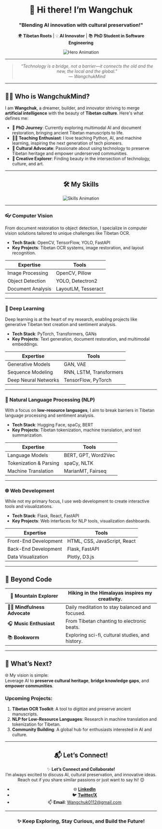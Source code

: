 <div align="center">  
  
# 👋 **Hi there! I’m Wangchuk**      

### **"Blending AI innovation with cultural preservation!"**  

🌍 **Tibetan Roots** | 💡 **AI Innovator** | 📚 **PhD Student in Software Engineering**

![Hero Animation](https://media.giphy.com/media/xT9IgzoKnwFNmISR8I/giphy.gif)

---

> _“Technology is a bridge, not a barrier—it connects the old and the new, the local and the global.”_  
> _— WangchukMind_

</div>

---

## 👨‍💻 **Who is WangchukMind?**

I am **Wangchuk**, a dreamer, builder, and innovator striving to merge **artificial intelligence** with the beauty of **Tibetan culture**. Here's what defines me:

- **🌌 PhD Journey**: Currently exploring multimodal AI and document restoration, bringing ancient Tibetan manuscripts to life.  
- **🧑‍🏫 Teaching Enthusiast**: I love teaching Python, AI, and machine learning, inspiring the next generation of tech pioneers.  
- **📜 Cultural Advocate**: Passionate about using technology to preserve Tibetan heritage and empower underserved communities.  
- **🎨 Creative Explorer**: Finding beauty in the intersection of technology, culture, and art.

---

<div align="center">

## 🛠️ **My Skills**

![Skills Animation](https://media.giphy.com/media/3o6ZsYm5sUL7v8bsWc/giphy.gif)

</div>

---

### **👓 Computer Vision**
From document restoration to object detection, I specialize in computer vision solutions tailored to unique challenges like Tibetan OCR.

- **Tech Stack**: OpenCV, TensorFlow, YOLO, FastAPI  
- **Key Projects**: Tibetan OCR systems, image restoration, and layout recognition.  

| Expertise          | Tools                              |
| -------------------| ---------------------------------- |
| Image Processing   | OpenCV, Pillow                     |
| Object Detection   | YOLO, Detectron2                  |
| Document Analysis  | LayoutLM, Tesseract               |

---

### **🤖 Deep Learning**
Deep learning is at the heart of my research, enabling projects like generative Tibetan text creation and sentiment analysis.

- **Tech Stack**: PyTorch, Transformers, GANs  
- **Key Projects**: Text generation, document restoration, and multimodal embeddings.  

| Expertise               | Tools                              |
| ----------------------- | ---------------------------------- |
| Generative Models       | GAN, VAE                          |
| Sequence Modeling       | RNN, LSTM, Transformers           |
| Deep Neural Networks    | TensorFlow, PyTorch               |

---

### **💬 Natural Language Processing (NLP)**
With a focus on **low-resource languages**, I aim to break barriers in Tibetan language processing and sentiment analysis.

- **Tech Stack**: Hugging Face, spaCy, BERT  
- **Key Projects**: Tibetan tokenization, machine translation, and text summarization.  

| Expertise               | Tools                              |
| ----------------------- | ---------------------------------- |
| Language Models         | BERT, GPT, Word2Vec               |
| Tokenization & Parsing  | spaCy, NLTK                       |
| Machine Translation     | MarianMT, Fairseq                 |

---

### **🌐 Web Development**
While not my primary focus, I use web development to create interactive tools and visualizations.

- **Tech Stack**: Flask, React, FastAPI  
- **Key Projects**: Web interfaces for NLP tools, visualization dashboards.  

| Expertise               | Tools                              |
| ----------------------- | ---------------------------------- |
| Front-End Development   | HTML, CSS, JavaScript, React       |
| Back-End Development    | Flask, FastAPI                    |
| Data Visualization      | Plotly, D3.js                     |

---

## 🎨 **Beyond Code**

| 🌄 **Mountain Explorer** | Hiking in the Himalayas inspires my creativity.       |
| ------------------------ | ---------------------------------------------------- |
| 🧘‍♂️ **Mindfulness Advocate** | Daily meditation to stay balanced and focused.         |
| 🎧 **Music Enthusiast**  | From Tibetan chanting to electronic beats.           |
| 📚 **Bookworm**          | Exploring sci-fi, cultural studies, and history.     |

---

## 🔭 **What’s Next?**

🌐 My vision is simple:  
Leverage AI to **preserve cultural heritage**, **bridge knowledge gaps**, and **empower communities**.

### **Upcoming Projects**:
1. **Tibetan OCR Toolkit**: A tool to digitize and preserve ancient manuscripts.  
2. **NLP for Low-Resource Languages**: Research in machine translation and tokenization for Tibetan.  
3. **Community Building**: A global hub for enthusiasts interested in AI and culture.

---

<div align="center">

## 📬 **Let’s Connect!**

✨ **Let’s Connect and Collaborate!**  
I’m always excited to discuss AI, cultural preservation, and innovative ideas. Reach out if you share similar passions or just want to say hi! 😊  

- 🌐 **[LinkedIn](https://www.linkedin.com/in/wangchuk-tsering-476156333/)**  
- 🐦 **[Twitter/X](https://x.com/WangchukMind)**  
- 📫 **Email**: [Wangchuk0112@gmail.com](mailto:Wangchuk0112@gmail.com)


---

### ✨ **Keep Exploring, Stay Curious, and Build the Future!**

</div>
